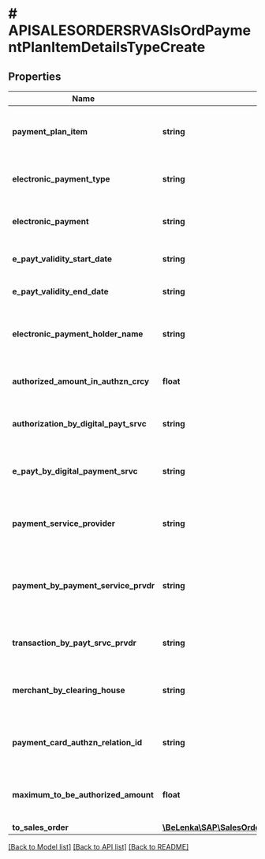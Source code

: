 # # APISALESORDERSRVASlsOrdPaymentPlanItemDetailsTypeCreate

## Properties

Name | Type | Description | Notes
------------ | ------------- | ------------- | -------------
**payment_plan_item** | **string** | Item for billing plan/invoice plan/payment cards |
**electronic_payment_type** | **string** | Electronic Payment: Payment Type | [optional]
**electronic_payment** | **string** | Electronic Payment: Account Number | [optional]
**e_payt_validity_start_date** | **string** | Electronic Payment: Valid from | [optional]
**e_payt_validity_end_date** | **string** | Electronic Payment: Valid to | [optional]
**electronic_payment_holder_name** | **string** | Electronic Payment: Name of Account Holder | [optional]
**authorized_amount_in_authzn_crcy** | **float** | Electronic Payment: Authorized Amount | [optional]
**authorization_by_digital_payt_srvc** | **string** | Electronic Payment: Authorization Number | [optional]
**e_payt_by_digital_payment_srvc** | **string** | Token for Digital Payment Integration in SD | [optional]
**payment_service_provider** | **string** | Payment Service Provider for Digital Payments | [optional]
**payment_by_payment_service_prvdr** | **string** | Digital Payments: Payment ID from Payment Service Provider | [optional]
**transaction_by_payt_srvc_prvdr** | **string** | SAP Digital Payments: Transaction ID of PSP | [optional]
**merchant_by_clearing_house** | **string** | Electronic Payment: Merchant ID at Clearing House | [optional]
**payment_card_authzn_relation_id** | **string** | Unique identifier of a previous successful authorization | [optional]
**maximum_to_be_authorized_amount** | **float** | Value to be billed/calc. on date in billing/invoice plan | [optional]
**to_sales_order** | [**\BeLenka\SAP\SalesOrder\Model\APISALESORDERSRVASalesOrderTypeCreate**](APISALESORDERSRVASalesOrderTypeCreate.md) |  | [optional]

[[Back to Model list]](../../README.md#models) [[Back to API list]](../../README.md#endpoints) [[Back to README]](../../README.md)
